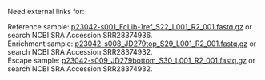 Need external links for:

Reference sample: [p23042-s001_FcLib-1ref_S22_L001_R2_001.fastq.gz](https://www.ncbi.nlm.nih.gov/sra/SRX23979935[accn]) or search NCBI SRA Accession SRR28374936.<br>
Enrichment sample: [p23042-s008_JD279top_S29_L001_R2_001.fastq.gz](https://www.ncbi.nlm.nih.gov/sra/SRX23979939[accn]) or search NCBI SRA Accession SRR28374932.<br>
Escape sample: [p23042-s009_JD279bottom_S30_L001_R2_001.fastq.gz](https://www.ncbi.nlm.nih.gov/sra/SRX23979939[accn]) or search NCBI SRA Accession SRR28374932.<br>
